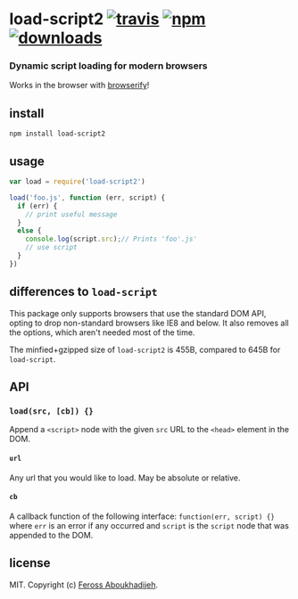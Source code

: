 # load-script2 [![travis][travis-image]][travis-url] [![npm][npm-image]][npm-url] [![downloads][downloads-image]][downloads-url]

[travis-image]: https://img.shields.io/travis/feross/load-script2/master.svg
[travis-url]: https://travis-ci.org/feross/load-script2
[npm-image]: https://img.shields.io/npm/v/load-script2.svg
[npm-url]: https://npmjs.org/package/load-script2
[downloads-image]: https://img.shields.io/npm/dm/load-script2.svg
[downloads-url]: https://npmjs.org/package/load-script2

### Dynamic script loading for modern browsers

Works in the browser with [browserify](http://browserify.org/)!

## install

```
npm install load-script2
```

## usage

```js
var load = require('load-script2')

load('foo.js', function (err, script) {
  if (err) {
    // print useful message
  }
  else {
    console.log(script.src);// Prints 'foo'.js'
    // use script
  }
})
```

## differences to `load-script`

This package only supports browsers that use the standard DOM API, opting to drop
non-standard browsers like IE8 and below. It also removes all the options, which
aren't needed most of the time.

The minfied+gzipped size of `load-script2` is 455B, compared to 645B for
`load-script`.

## API

### `load(src, [cb]) {}`

Append a `<script>` node with the given `src` URL to the `<head>` element in the DOM.

#### `url`

Any url that you would like to load.  May be absolute or relative.

#### `cb`

A callback function of the following interface: `function(err, script) {}` where
`err` is an error if any occurred and `script` is the `script` node that was
appended to the DOM.

## license

MIT. Copyright (c) [Feross Aboukhadijeh](http://feross.org).
